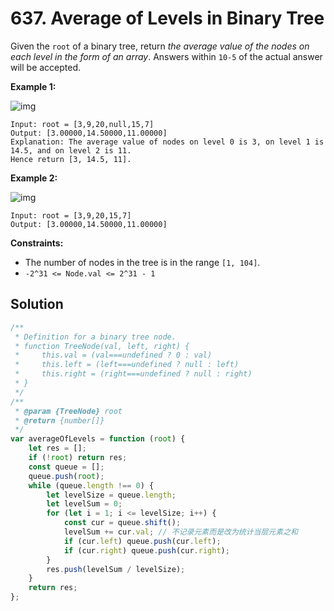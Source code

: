 # 637. Average of Levels in Binary Tree

Given the `root` of a binary tree, return _the average value of the nodes on each level in the form of an array_. Answers within `10-5` of the actual answer will be accepted.

**Example 1:**

![img](https://assets.leetcode.com/uploads/2021/03/09/avg1-tree.jpg)

```
Input: root = [3,9,20,null,15,7]
Output: [3.00000,14.50000,11.00000]
Explanation: The average value of nodes on level 0 is 3, on level 1 is 14.5, and on level 2 is 11.
Hence return [3, 14.5, 11].
```

**Example 2:**

![img](https://assets.leetcode.com/uploads/2021/03/09/avg2-tree.jpg)

```
Input: root = [3,9,20,15,7]
Output: [3.00000,14.50000,11.00000]
```

**Constraints:**

-   The number of nodes in the tree is in the range `[1, 104]`.
-   `-2^31 <= Node.val <= 2^31 - 1`

## Solution

```javascript
/**
 * Definition for a binary tree node.
 * function TreeNode(val, left, right) {
 *     this.val = (val===undefined ? 0 : val)
 *     this.left = (left===undefined ? null : left)
 *     this.right = (right===undefined ? null : right)
 * }
 */
/**
 * @param {TreeNode} root
 * @return {number[]}
 */
var averageOfLevels = function (root) {
    let res = [];
    if (!root) return res;
    const queue = [];
    queue.push(root);
    while (queue.length !== 0) {
        let levelSize = queue.length;
        let levelSum = 0;
        for (let i = 1; i <= levelSize; i++) {
            const cur = queue.shift();
            levelSum += cur.val; // 不记录元素而是改为统计当层元素之和
            if (cur.left) queue.push(cur.left);
            if (cur.right) queue.push(cur.right);
        }
        res.push(levelSum / levelSize);
    }
    return res;
};
```
